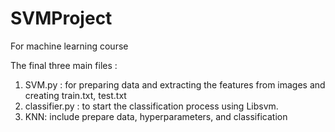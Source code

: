 # SVMProject
 For machine learning course 
 
 The final three main files : 
 1) SVM.py : for preparing data and extracting the features from images and creating train.txt, test.txt
 2) classifier.py : to start the classification process using Libsvm.
 3) KNN: include prepare data, hyperparameters, and classification 
